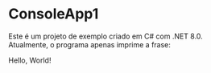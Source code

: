 # ConsoleApp1

Este é um projeto de exemplo criado em C# com .NET 8.0.  
Atualmente, o programa apenas imprime a frase:

Hello, World!

